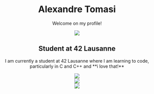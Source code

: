 <h1 align="center">Alexandre Tomasi</h1>
<p align="center">Welcome on my profile!</p>
<div align="center">
  <img src="https://media1.tenor.com/m/pvFJwncehzIAAAAC/hello-there-private-from-penguins-of-madagascar.gif">
</div>
<h2 align="center">Student at 42 Lausanne</h2>
<p align="center">I am currently a student at 42 Lausanne where I am learning to code, particularly in C and C++ and **i love that!** </p>
<div align="center">
  <a href="https://github.com/oakoudad/badge42">
    <img src="https://badge.mediaplus.ma/darkblue/atomasi">
  </a>
</div>
<div align="center">
  <a href="https://wakatime.com/@694a8df1-9b48-4c64-9add-d81c83b82607">
    <img src="https://wakatime.com/badge/user/694a8df1-9b48-4c64-9add-d81c83b82607.svg">
  </a>
</div>

<div align="center">
  <img src="http://github-profile-summary-cards.vercel.app/api/cards/profile-details?username=crealex&theme=bear">
</div>


